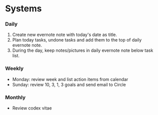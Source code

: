 # Systems

### Daily

  1. Create new evernote note with today's date as title.
  2. Plan today tasks, undone tasks and add them to the top of daily evernote note.
  3. During the day, keep notes/pictures in daily evernote note below task list.


### Weekly

   * Monday: review week and list action items from calendar
   * Sunday: review 10, 3, 1, 3 goals and send email to Circle


### Monthly

   * Review codex vitae
